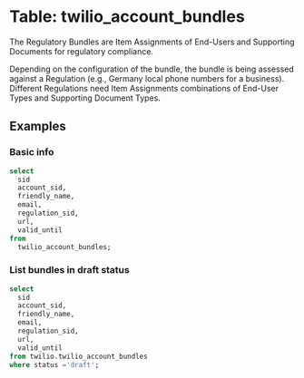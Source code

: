 # Table: twilio_account_bundles

The Regulatory Bundles are Item Assignments of End-Users and Supporting Documents for regulatory compliance.

Depending on the configuration of the bundle, the bundle is being assessed against a Regulation (e.g., Germany local phone numbers for a business). Different Regulations need Item Assignments combinations of End-User Types and Supporting Document Types.

## Examples

### Basic info

```sql
select 
  sid
  account_sid, 
  friendly_name, 
  email, 
  regulation_sid, 
  url, 
  valid_until 
from 
  twilio_account_bundles;
```

### List bundles in draft status

```sql
select 
  sid
  account_sid, 
  friendly_name, 
  email, 
  regulation_sid, 
  url, 
  valid_until 
from twilio.twilio_account_bundles 
where status ='draft';
```

